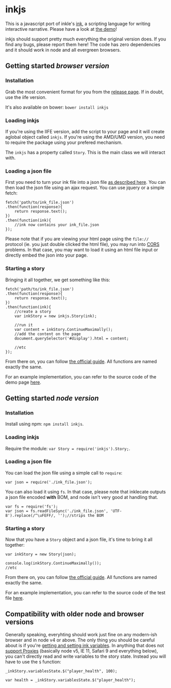 # inkjs

This is a javascript port of inkle's [ink](https://github.com/inkle/ink), a scripting language for writing interactive narrative. Please have a look at [the demo](http://yannick-lohse.fr/inkjs/)!

inkjs should support pretty much everything the original version does. If you find any bugs, please report them here! The code has zero dependencies and it should work in node and all evergreen browsers.

## Getting started *browser version*

### Installation

Grab the most convenient format for you from the [release page](https://github.com/y-lohse/inkjs/releases). If in doubt, use the iife version.

It's also available on bower: `bower install inkjs`

### Loading inkjs

If you're using the IIFE version, add the script to your page and it will create aglobal object called `inkjs`. If you're using the AMD/UMD version, you need to require the package using your prefered mechanism.

The `inkjs` has a property called `Story`. This is the main class we will interact with.

### Loading a json file

First you need to turn your ink file into a json file [as described here](https://github.com/inkle/ink#using-inklecate-on-the-command-line).  You can then load the json file using an ajax request. You can use jquery or a simple fetch:

```
fetch('path/to/ink_file.json')
.then(function(response){
	return response.text();
})
.then(function(ink){
	//ink now contains your ink_file.json
});
```

Please note that if you are viewing your html page using the `file://` protocol (ie. you just double clicked the html file), you may run into [CORS](https://developer.mozilla.org/en-US/docs/Web/HTTP/Access_control_CORS) problems. In that case, you may want to load it using an html file input or directly embed the json into your page.

### Starting a story

Bringing it all together, we get something like this:

```
fetch('path/to/ink_file.json')
.then(function(response){
	return response.text();
})
.then(function(ink){
	//create a story
	var inkStory = new inkjs.Story(ink);
	
	//run it
	var content = inkStory.ContinueMaximally();
	//add the content on the page
	document.querySelector('#display').html = content;
	
	//etc
});
```

From there on, you can follow [the official guide](https://github.com/inkle/ink/blob/master/Documentation/RunningYourInk.md#getting-started-with-the-runtime-api). All functions are named exactly the same.

For an example implementation, you can refer to the source code of the demo page [here](https://github.com/y-lohse/inkjs/blob/gh-pages/index.html).

## Getting started *node version*

### Installation

Install using npm: `npm install inkjs`.

### Loading inkjs

Require the module: `var Story = require('inkjs').Story;`.

### Loading a json file

You can load the json file using a simple call to `require`:

```
var json = require('./ink_file.json');
```

You can also load it using `fs`. In that case, please note that inklecate outputs a json file encoded **with** BOM, and node isn't very good at handling that.

```
var fs = require('fs');
var json = fs.readFileSync('./ink_file.json', 'UTF-8').replace(/^\uFEFF/, '');//strips the BOM
```

### Starting a story

Now that you have a `Story` object and a json file, it's time to bring it all together:

```
var inkStory = new Story(json);

console.log(inkStory.ContinueMaximally());
//etc
```

From there on, you can follow [the official guide](https://github.com/inkle/ink/blob/master/Documentation/RunningYourInk.md#getting-started-with-the-runtime-api). All functions are named exactly the same.

For an example implementation, you can refer to the source code of the test file [here](https://github.com/y-lohse/inkjs/blob/master/test/simple.js).

## Compatibility with older node and browser versions

Generally speaking, everyhting should work just fine on any modern-ish browser and in node v4 or above. The only thing you should be careful about is if you're [getting and setting ink variables](https://github.com/inkle/ink/blob/master/Documentation/RunningYourInk.md#settinggetting-ink-variables). In anything that does not [support Proxies](https://kangax.github.io/compat-table/es6/) (basically node v5, IE 11, Safari 9 and everything below), you can't directly read and write variables to the story state. Instead you will have to use the `$` function:

```
_inkStory.variablesState.$("player_health", 100);

var health = _inkStory.variablesState.$("player_health");
```


